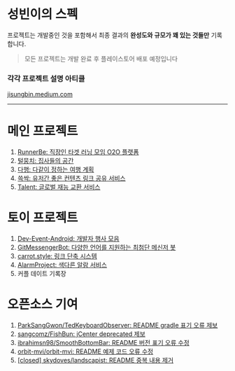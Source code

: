 # 성빈이의 스펙

프로젝트는 개발중인 것을 포함해서 최종 결과의 **완성도와 규모가 꽤 있는 것들만** 기록합니다.

> 모든 프로젝트는 개발 완료 후 플레이스토어 배포 예정입니다

### 각각 프로젝트 설명 아티클

[jisungbin.medium.com](https://jisungbin.medium.com/%EC%A7%84%ED%96%89%EC%A4%91%EC%9D%B8-%ED%94%84%EB%A1%9C%EC%A0%9D%ED%8A%B8%EB%93%A4-%EC%86%8C%EA%B0%9C-%EB%B0%8F-%EB%81%84%EC%A0%81%EB%81%84%EC%A0%81-279b5272594e)

--- 

# 메인 프로젝트

1. [RunnerBe: 직장인 타겟 러닝 모임 O2O 플랫폼](https://github.com/applemango-runnerbe/RunnerBe-Android)
2. [털뭉치: 집사들의 공간](https://github.com/furry-pet/fur-Android)
3. [다행: 다같이 정하는 여행 계획](https://github.com/dahaeng/dahaeng-android)
4. [쓱싹: 유저간 좋은 컨텐츠 링크 공유 서비스](https://github.com/all-link/sseukssak-android)
5. [Talent: 글로벌 재능 교환 서비스](https://github.com/talent-service/talent-app)

# 토이 프로젝트

1. [Dev-Event-Android: 개발자 행사 모음](https://github.com/brave-people/Dev-Event-Android)
2. [GitMessengerBot: 다양한 언어를 지원하는 최첨단 메신저 봇](https://github.com/GitMessengerBot/GitMessengerBot-Android)
3. [carrot.style: 링크 단축 시스템](https://github.com/carrot-style/carrot-android)
4. [AlarmProject: 색다른 알람 서비스](https://github.com/4538cgy/AlarmProject)
5. 커플 데이트 기록장

# 오픈소스 기여

1. [ParkSangGwon/TedKeyboardObserver: README gradle 표기 오류 제보](https://github.com/ParkSangGwon/TedKeyboardObserver/issues/8)
2. [sangcomz/FishBun: jCenter deprecated 제보](https://github.com/sangcomz/FishBun/issues/244)
3. [ibrahimsn98/SmoothBottomBar: README 버전 표기 오류 수정](https://github.com/ibrahimsn98/SmoothBottomBar/pull/100)
4. [orbit-mvi/orbit-mvi: README 예제 코드 오류 수정](https://github.com/orbit-mvi/orbit-mvi/pull/112)
5. [[closed] skydoves/landscapist: README 중복 내용 제거](https://github.com/skydoves/Landscapist/pull/61)
